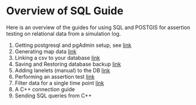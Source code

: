 # Overview of SQL Guide

Here is an overview of the guides for using SQL and POSTGIS for assertion testing on relational data from a simulation log.

1. Getting postgresql and pgAdmin setup, see [link](https://www.tecmint.com/install-postgresql-and-pgadmin-in-ubuntu/)
2. Generating map data [link](guide_docs/maps.md)
3. Linking a csv to your database [link](guide_docs/csv_to_sql.md)
4. Saving and Restoring database backup [link](guide_docs/backup.md)
5. Adding lanelets (manual) to the DB [link](guide_docs/lanelets.md)
6. Performing an assertion test [link](guide_docs/braking_zone.md)
7. Filter data for a single time point [link](guide_docs/time_filter.md)
8. A C++ connection guide
9. Sending SQL queries from C++

